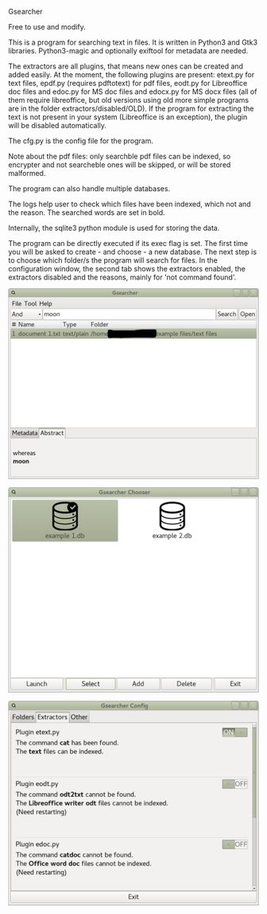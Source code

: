 Gsearcher

Free to use and modify.

This is a program for searching text in files.
It is written in Python3 and Gtk3 libraries. Python3-magic and optionally exiftool for metadata 
are needed.

The extractors are all plugins, that means new ones can be created and 
added easily. At the moment, the following plugins are present: etext.py for 
text files, epdf.py (requires pdftotext) for pdf files, eodt.py for Libreoffice doc files 
and edoc.py for MS doc files and edocx.py for MS docx files (all of them require libreoffice, but old versions using old more simple programs are in the folder extractors/disabled/OLD). If the program for extracting the text is not present in your system (Libreoffice is an exception), the plugin will be disabled automatically.

The cfg.py is the config file for the program.

Note about the pdf files: only searchble pdf files can be indexed, so encrypter and not searcheble ones will be skipped, or will be stored malformed.

The program can also handle multiple databases.

The logs help user to check which files have been indexed, which not and the reason.
The searched words are set in bold.

Internally, the sqlite3 python module is used for storing the data.

The program can be directly executed if its exec flag is set. 
The first time you will be asked to create - and choose - a 
new database. The next step is to choose which folder/s the program 
will search for files.
In the configuration window, the second tab shows the extractors 
enabled, the extractors disabled and the reasons, mainly for 
'not command found'.

![My image](https://github.com/frank038/Gsearcher/blob/master/Screenshot3.png)

![My image](https://github.com/frank038/Gsearcher/blob/master/Screenshot1.png)

![My image](https://github.com/frank038/Gsearcher/blob/master/Screenshot2.png)
